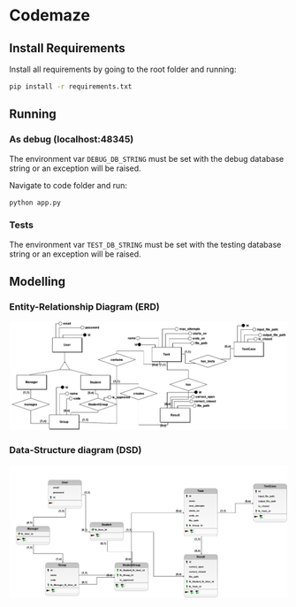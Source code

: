# Codemaze

## Install Requirements

Install all requirements by going to the root folder and running:

```bash
pip install -r requirements.txt
```

## Running

### As debug (localhost:48345)

The environment var `DEBUG_DB_STRING` must be set with the debug database string or an exception will be raised.

Navigate to code folder and run:

```bash
python app.py
```

### Tests

The environment var `TEST_DB_STRING` must be set with the testing database string or an exception will be raised.

## Modelling

### Entity-Relationship Diagram (ERD)

![entity-relationship](./metadata/diagrama.png)

### Data-Structure diagram (DSD)

![data-structure](./metadata/logico.png)
